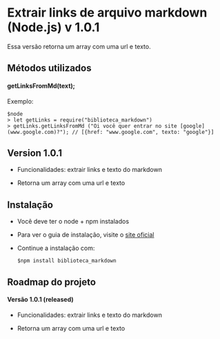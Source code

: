 # Extrair links de arquivo markdown (Node.js) v 1.0.1

Essa versão retorna um array com uma url e texto.

## Métodos utilizados

#### getLinksFromMd(text);

Exemplo:

    $node
    > let getLinks = require("biblioteca_markdown")
    > getLinks.getLinksFromMd ("Oi você quer entrar no site [google] (www.google.com)?"); // [{href: "www.google.com", texto: "google"}]

## Version 1.0.1

- Funcionalidades: extrair links e texto do markdown

- Retorna um array com uma url e texto

## Instalação

- Você deve ter o node + npm instalados

- Para ver o guia de instalação, visite o [site oficial](https://www.npmjs.com/get-npm) 

- Continue a instalação com:

      $npm install biblioteca_markdown

## Roadmap do projeto

#### Versão 1.0.1 (released)

- Funcionalidades: extrair links e texto do markdown

- Retorna um array com uma url e texto